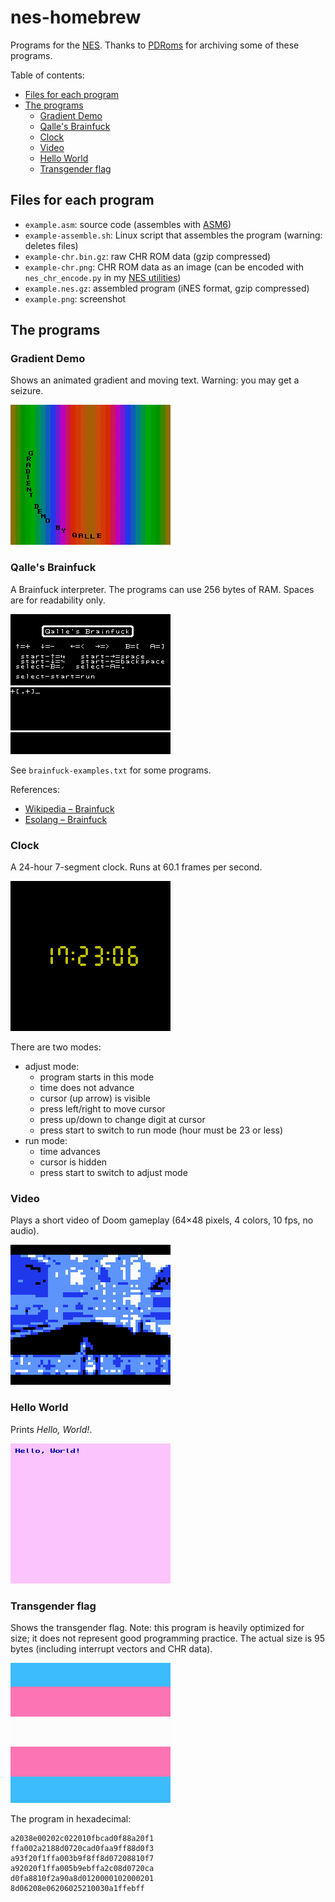 # nes-homebrew

Programs for the [NES](https://en.wikipedia.org/wiki/Nintendo_Entertainment_System).
Thanks to [PDRoms](https://pdroms.de) for archiving some of these programs.

Table of contents:
* [Files for each program](#files-for-each-program)
* [The programs](#the-programs)
  * [Gradient Demo](#gradient-demo)
  * [Qalle's Brainfuck](#qalles-brainfuck)
  * [Clock](#clock)
  * [Video](#video)
  * [Hello World](#hello-world)
  * [Transgender flag](#transgender-flag)

## Files for each program

* `example.asm`: source code (assembles with [ASM6](https://www.romhacking.net/utilities/674/))
* `example-assemble.sh`: Linux script that assembles the program (warning: deletes files)
* `example-chr.bin.gz`: raw CHR ROM data (gzip compressed)
* `example-chr.png`: CHR ROM data as an image (can be encoded with `nes_chr_encode.py` in my [NES utilities](https://github.com/qalle2/nes-util))
* `example.nes.gz`: assembled program (iNES format, gzip compressed)
* `example.png`: screenshot

## The programs

### Gradient Demo
Shows an animated gradient and moving text.
Warning: you may get a seizure.

![gradient.asm](gradient.png)

### Qalle's Brainfuck
A Brainfuck interpreter.
The programs can use 256 bytes of RAM.
Spaces are for readability only.

![brainfuck.asm](brainfuck.png)

See `brainfuck-examples.txt` for some programs.

References:
* [Wikipedia &ndash; Brainfuck](https://en.wikipedia.org/wiki/Brainfuck)
* [Esolang &ndash; Brainfuck](https://esolangs.org/wiki/Brainfuck)

### Clock
A 24-hour 7-segment clock. Runs at 60.1 frames per second.

![clock.asm](clock.png)

There are two modes:
* adjust mode:
  * program starts in this mode
  * time does not advance
  * cursor (up arrow) is visible
  * press left/right to move cursor
  * press up/down to change digit at cursor
  * press start to switch to run mode (hour must be 23 or less)
* run mode:
  * time advances
  * cursor is hidden
  * press start to switch to adjust mode

### Video
Plays a short video of Doom gameplay (64&times;48 pixels, 4 colors, 10 fps, no audio).

![video.asm](video.png)

### Hello World
Prints *Hello, World!*.

![hello.asm](hello.png)

### Transgender flag
Shows the transgender flag.
Note: this program is heavily optimized for size; it does not represent good programming practice.
The actual size is 95 bytes (including interrupt vectors and CHR data).

![transflag.asm](transflag.png)

The program in hexadecimal:
```
a2038e00202c022010fbcad0f88a20f1
ffa002a2188d0720cad0faa9ff88d0f3
a93f20f1ffa003b9f8ff8d07208810f7
a92020f1ffa005b9ebffa2c08d0720ca
d0fa8810f2a90a8d0120000102000201
8d06208e06206025210030a1ffebff
```
